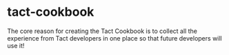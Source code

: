 # tact-cookbook
The core reason for creating the Tact Cookbook is to collect all the experience from Tact developers in one place so that future developers will use it!
